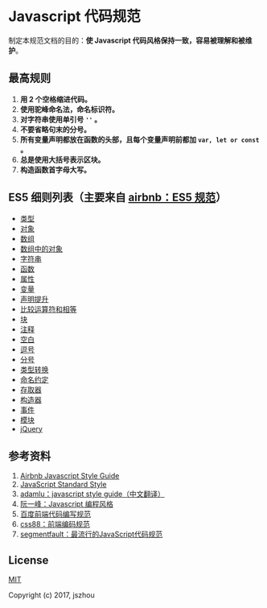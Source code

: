 # Javascript 代码规范

制定本规范文档的目的：**使 Javascript 代码风格保持一致，容易被理解和被维护**。

## 最高规则

  1. **用 2 个空格缩进代码。**
  1. **使用驼峰命名法，命名标识符。**
  1. **对字符串使用单引号 `''` 。**
  1. **不要省略句末的分号。**
  1. **所有变量声明都放在函数的头部，且每个变量声明前都加 `var, let or const` 。**
  1. **总是使用大括号表示区块。**
  1. **构造函数首字母大写。**
  

## ES5 细则列表（主要来自 [airbnb：ES5 规范](https://github.com/airbnb/javascript/tree/es5-deprecated/es5)）

  - [类型](./es5/type.md)
  - [对象](./es5/object.md)
  - [数组](./es5/array.md)
  - [数组中的对象](./es5/objectInArray.md)
  - [字符串](./es5/string.md)
  - [函数](./es5/function.md)
  - [属性](./es5/property.md)
  - [变量](./es5/variable.md)
  - [声明提升](./es5/hoist.md)
  - [比较运算符和相等](./es5/comparison.md)
  - [块](./es5/block.md)
  - [注释](./es5/comment.md)
  - [空白](./es5/whitespace.md)
  - [逗号](./es5/comma.md)
  - [分号](./es5/semicolon.md)
  - [类型转换](./es5/typeCoercion.md)
  - [命名约定](./es5/namingConvention.md)
  - [存取器](./es5/accessor.md)
  - [构造器](./es5/constructor.md)
  - [事件](./es5/event.md)
  - [模块](./es5/module.md)
  - [jQuery](./es5/jquery.md)
  

## 参考资料

  1. [Airbnb Javascript Style Guide](https://github.com/airbnb/javascript)
  1. [JavaScript Standard Style](https://github.com/feross/standard)
  1. [adamlu：javascript style guide（中文翻译）](https://github.com/adamlu/javascript-style-guide)
  1. [阮一峰：Javascript 编程风格](http://www.ruanyifeng.com/blog/2012/04/javascript_programming_style.html)
  1. [百度前端代码编写规范](https://github.com/fex-team/styleguide)
  1. [css88：前端编码规范](http://www.css88.com/archives/5361)
  1. [segmentfault：最流行的JavaScript代码规范](https://segmentfault.com/a/1190000000410316)
  

## License

  [MIT](http://opensource.org/licenses/MIT)
  
  Copyright (c) 2017, jszhou
